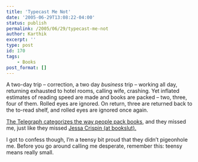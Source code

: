 ```yaml
---
title: 'Typecast Me Not'
date: '2005-06-29T13:08:22-04:00'
status: publish
permalink: /2005/06/29/typecast-me-not
author: Karthik
excerpt: ''
type: post
id: 170
tags:
    - Books
post_format: []
---
```

A two-day trip – correction, a two day *business* trip – working all day, returning exhausted to hotel rooms, calling wife, crashing. Yet inflated estimates of reading speed are made and books are packed – two, three, four of them. Rolled eyes are ignored. On return, three are returned back to the to-read shelf, and rolled eyes are ignored once again.

[The Telegraph categorizes the way people pack books](http://portal.telegraph.co.uk/arts/main.jhtml;jsessionid=SGKWEO4ULSDO1QFIQMFCM54AVCBQYJVC?xml=/arts/2005/06/19/boreaders.xml&sSheet=/arts/2005/06/19/bomain.html), and they missed me, just like they missed [Jessa Crispin (at bookslut).](http://www.bookslut.com/blog/archives/2005_06.php#005880)

I got to confess though, I’m a teensy bit proud that they didn’t pigeonhole me. Before you go around calling me desperate, remember this: teensy means really small.